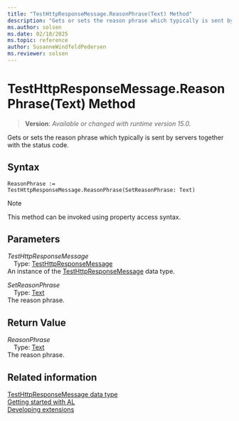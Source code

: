 ```yaml
---
title: "TestHttpResponseMessage.ReasonPhrase(Text) Method"
description: "Gets or sets the reason phrase which typically is sent by servers together with the status code."
ms.author: solsen
ms.date: 02/18/2025
ms.topic: reference
author: SusanneWindfeldPedersen
ms.reviewer: solsen
---
```

[//]: # (START>DO_NOT_EDIT)
[//]: # (IMPORTANT:Do not edit any of the content between here and the END>DO_NOT_EDIT.)
[//]: # (Any modifications should be made in the .xml files in the ModernDev repo.)
# TestHttpResponseMessage.ReasonPhrase(Text) Method
> **Version**: _Available or changed with runtime version 15.0._

Gets or sets the reason phrase which typically is sent by servers together with the status code.


## Syntax
```AL
ReasonPhrase :=   TestHttpResponseMessage.ReasonPhrase(SetReasonPhrase: Text)
```
> [!NOTE]
> This method can be invoked using property access syntax.
## Parameters
*TestHttpResponseMessage*  
&emsp;Type: [TestHttpResponseMessage](testhttpresponsemessage-data-type.md)  
An instance of the [TestHttpResponseMessage](testhttpresponsemessage-data-type.md) data type.  

*SetReasonPhrase*  
&emsp;Type: [Text](../text/text-data-type.md)  
The reason phrase.  


## Return Value
*ReasonPhrase*  
&emsp;Type: [Text](../text/text-data-type.md)  
The reason phrase.


[//]: # (IMPORTANT: END>DO_NOT_EDIT)
## Related information
[TestHttpResponseMessage data type](testhttpresponsemessage-data-type.md)  
[Getting started with AL](../../devenv-get-started.md)  
[Developing extensions](../../devenv-dev-overview.md)